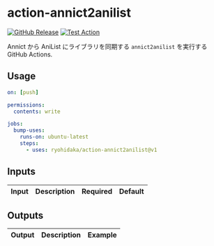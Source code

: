 # action-annict2anilist

[![GitHub Release](https://img.shields.io/github/v/release/ryohidaka/action-annict2anilist)](https://github.com/ryohidaka/action-annict2anilist/releases/)
[![Test Action](https://github.com/ryohidaka/action-annict2anilist/actions/workflows/test.yml/badge.svg)](https://github.com/ryohidaka/action-annict2anilist/actions/workflows/test.yml)

Annict から AniList にライブラリを同期する `annict2anilist` を実行する GitHub Actions.

## Usage

```yml
on: [push]

permissions:
  contents: write

jobs:
  bump-uses:
    runs-on: ubuntu-latest
    steps:
      - uses: ryohidaka/action-annict2anilist@v1
```

## Inputs

| Input | Description | Required | Default |
| ----- | ----------- | -------- | ------- |

## Outputs

| Output | Description | Example |
| ------ | ----------- | ------- |

